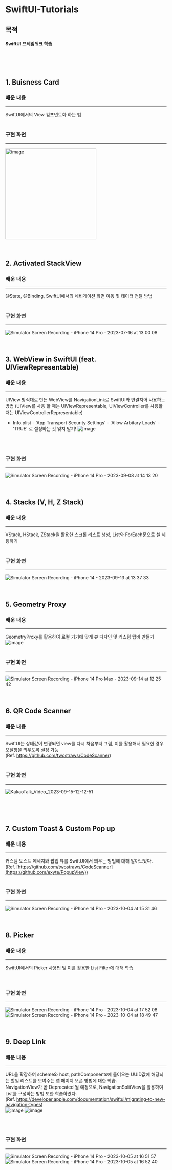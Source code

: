 # SwiftUI-Tutorials
목적
---
#### SwiftUI 프레임워크 학습
<br>
<br>
<br>

## 1. Buisness Card
### 배운 내용
---
SwiftUI에서의 View 컴포넌트화 하는 법
<br>
<br>

### 구현 화면
---
<img width="284" alt="image" src="https://github.com/samusesapple/SwiftUI-Tutorials/assets/126672733/036ddd41-3279-4746-ac20-ff2c885673db">
<br>
<br>
<br>

## 2. Activated StackView
### 배운 내용
---
@State, @Binding, SwiftUI에서의 네비게이션 화면 이동 및 데이터 전달 방법
<br>
<br>

### 구현 화면
---
![Simulator Screen Recording - iPhone 14 Pro - 2023-07-16 at 13 00 08](https://github.com/samusesapple/SwiftUI-Tutorials/assets/126672733/76d2505f-d010-44e2-8c88-9b31d8416bef)
<br>
<br>
<br>

## 3. WebView in SwiftUI (feat. UIViewRepresentable)
### 배운 내용
--- 
UIView 방식대로 만든 WebView를 NavigationLink로 SwiftUI와 연결지어 사용하는 방법 (UIView를 사용 할 때는 UIViewRepresentable, UIViewController를 사용할 때는 UIViewControllerRepresentable)
* Info.plist - 'App Transport Security Settings' - 'Allow Arbitary Loads' - 'TRUE' 로 설정하는 것 잊지 말기!
  ![image](https://github.com/samusesapple/SwiftUI-Tutorials/assets/126672733/89a0e711-88b7-43e5-ac6e-680c9a29c393)
<br>
<br>

### 구현 화면
---
![Simulator Screen Recording - iPhone 14 Pro - 2023-09-08 at 14 13 20](https://github.com/samusesapple/SwiftUI-Tutorials/assets/126672733/f453afae-e9ed-466e-bae3-703f5aba6dab)
<br>
<br>
<br>

## 4. Stacks (V, H, Z Stack)
### 배운 내용
--- 
VStack, HStack, ZStack을 활용한 스크롤 리스트 생성, List와 ForEach문으로 셀 세팅하기
<br>
<br> 

### 구현 화면
---
![Simulator Screen Recording - iPhone 14 - 2023-09-13 at 13 37 33](https://github.com/samusesapple/SwiftUI-Tutorials/assets/126672733/cb3b21bd-fd27-4778-a8a8-e7659ee0d3ed)
<br>
<br>
<br>

## 5. Geometry Proxy
### 배운 내용
--- 
GeometryProxy를 활용하여 로컬 기기에 맞게 뷰 디자인 및 커스텀 탭바 만들기
![image](https://github.com/samusesapple/SwiftUI-Tutorials/assets/126672733/544d207e-90f8-479a-b04a-3115e45e5a94)
<br>
<br> 

### 구현 화면
---
![Simulator Screen Recording - iPhone 14 Pro Max - 2023-09-14 at 12 25 42](https://github.com/samusesapple/SwiftUI-Tutorials/assets/126672733/78501a2c-96c7-487e-b831-706e6e193b5e)
<br>
<br>
<br>

## 6. QR Code Scanner
### 배운 내용
--- 
SwiftUI는 상태값이 변경되면 view를 다시 처음부터 그림, 이를 활용해서 필요한 경우 모달창을 띄우도록 설정 가능 <br>
(Ref. https://github.com/twostraws/CodeScanner)
<br>
<br> 

### 구현 화면
---
![KakaoTalk_Video_2023-09-15-12-12-51](https://github.com/samusesapple/SwiftUI-Tutorials/assets/126672733/9355381d-9104-43e0-9340-2f33f1052eaa)

<br>
<br>
<br>

## 7. Custom Toast & Custom Pop up
### 배운 내용
--- 
커스텀 토스트 메세지와 팝업 뷰를 SwiftUI에서 띄우는 방법에 대해 알아보았다. <br>
(Ref. [https://github.com/twostraws/CodeScanner](https://github.com/exyte/PopupView))
<br>
<br> 

### 구현 화면
---
![Simulator Screen Recording - iPhone 14 Pro - 2023-10-04 at 15 31 46](https://github.com/samusesapple/SwiftUI-Tutorials/assets/126672733/ffbf0744-5468-4fd3-923f-dee268bd9fb2)
<br>
<br>
<br>

## 8. Picker
### 배운 내용
--- 
SwiftUI에서의 Picker 사용법 및 이를 활용한 List Filter에 대해 학습 <br>
<br>
<br> 

### 구현 화면
---
![Simulator Screen Recording - iPhone 14 Pro - 2023-10-04 at 17 52 08](https://github.com/samusesapple/SwiftUI-Tutorials/assets/126672733/60279cf7-a4de-4b12-a51f-1f564204d540)
![Simulator Screen Recording - iPhone 14 Pro - 2023-10-04 at 18 49 47](https://github.com/samusesapple/SwiftUI-Tutorials/assets/126672733/bdae9887-ce16-4869-b8e2-44ccb756ec9c)
<br>
<br>
<br>

## 9. Deep Link
### 배운 내용
--- 
URL을 확장하여 scheme와 host, pathComponents에 들어오는 UUID값에 해당되는 할일 리스트를 보여주는 앱 페이지 오픈 방법에 대한 학습. <br>
NavigationView가 곧 Deprecated 될 예정으로, NavigationSplitView을 활용하여 List를 구성하는 방법 또한 학습하였다. <br>
(Ref. https://developer.apple.com/documentation/swiftui/migrating-to-new-navigation-types) <br>
![image](https://github.com/samusesapple/SwiftUI-Tutorials/assets/126672733/135e7755-bd44-4fb7-9790-b326de43ce08)
![image](https://github.com/samusesapple/SwiftUI-Tutorials/assets/126672733/cb73ba49-2d0f-4aab-a506-469f2e09eba8)

<br>
<br> 

### 구현 화면
---
![Simulator Screen Recording - iPhone 14 Pro - 2023-10-05 at 16 51 57](https://github.com/samusesapple/SwiftUI-Tutorials/assets/126672733/4f90b364-ae92-486a-a0dc-4fd957a1c80a)
![Simulator Screen Recording - iPhone 14 Pro - 2023-10-05 at 16 52 40](https://github.com/samusesapple/SwiftUI-Tutorials/assets/126672733/34479960-39e9-473b-ad6b-150fd226a30f)

